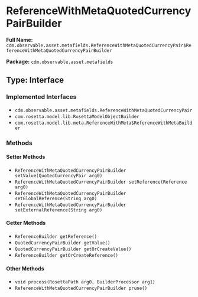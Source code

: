 # ReferenceWithMetaQuotedCurrencyPairBuilder

**Full Name:** `cdm.observable.asset.metafields.ReferenceWithMetaQuotedCurrencyPair$ReferenceWithMetaQuotedCurrencyPairBuilder`

**Package:** `cdm.observable.asset.metafields`

## Type: Interface

### Implemented Interfaces

- `cdm.observable.asset.metafields.ReferenceWithMetaQuotedCurrencyPair`
- `com.rosetta.model.lib.RosettaModelObjectBuilder`
- `com.rosetta.model.lib.meta.ReferenceWithMeta$ReferenceWithMetaBuilder`

### Methods

#### Setter Methods

- `ReferenceWithMetaQuotedCurrencyPairBuilder setValue(QuotedCurrencyPair arg0)`
- `ReferenceWithMetaQuotedCurrencyPairBuilder setReference(Reference arg0)`
- `ReferenceWithMetaQuotedCurrencyPairBuilder setGlobalReference(String arg0)`
- `ReferenceWithMetaQuotedCurrencyPairBuilder setExternalReference(String arg0)`

#### Getter Methods

- `ReferenceBuilder getReference()`
- `QuotedCurrencyPairBuilder getValue()`
- `QuotedCurrencyPairBuilder getOrCreateValue()`
- `ReferenceBuilder getOrCreateReference()`

#### Other Methods

- `void process(RosettaPath arg0, BuilderProcessor arg1)`
- `ReferenceWithMetaQuotedCurrencyPairBuilder prune()`

